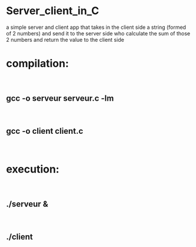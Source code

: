 # Server_client_in_C
a simple server and client app that takes in the client side a string (formed of 2 numbers) and send it to the server side who calculate the sum of those 2 numbers and return the value to the client side


<h1>compilation: </h1><br>
<h2> gcc -o serveur serveur.c -lm</h2><br>
<h2> gcc -o client client.c </h2><br>
<h1>execution: </h1><br>
<h2> ./serveur &</h2><br>
<h2> ./client </h2><br>
